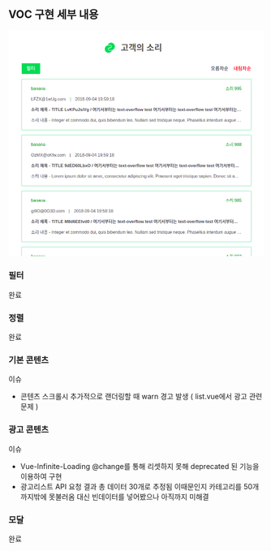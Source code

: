 
## VOC 구현 세부 내용

![main](./main.png)

### 필터

완료

### 정렬

완료

### 기본 콘텐츠

이슈

- 콘텐츠 스크롤시 추가적으로 랜더링할 때 warn 경고 발생 ( list.vue에서 광고 관련 문제 )

### 광고 콘텐츠

이슈

- Vue-Infinite-Loading @change를 통해 리셋하지 못해 deprecated 된 기능을 이용하여 구현
- 광고리스트 API 요청 결과 총 데이터 30개로 추정됨 이때문인지 카테고리를 50개까지밖에 못불러옴
  대신 빈데이터를 넣어봤으나 아직까지 미해결

### 모달

완료